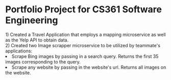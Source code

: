 # Portfolio Project for CS361 Software Engineering 
<div>
1) Created a Travel Application that employs a mapping microservice as well as the Yelp API to obtain data. </div>
<div>2) Created two Image scrapper microservice to be utilized by teammate's applications: </div>
    <li> Scrape Bing images by passing in a search query. Returns the first 35 images corresponding to the query.</li>
    <li> Scrape any website by passing in the website's url. Returns all images on the website.</li>

